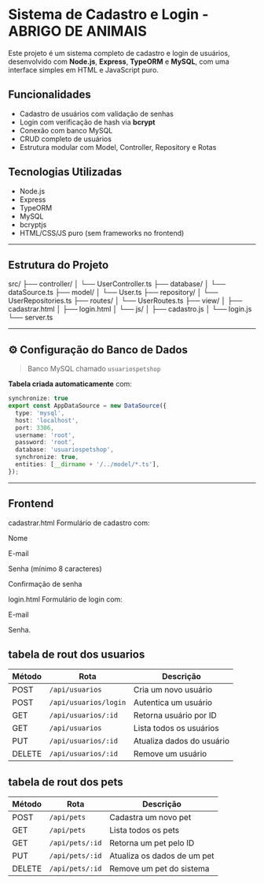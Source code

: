 #  Sistema de Cadastro e Login - ABRIGO DE ANIMAIS

Este projeto é um sistema completo de cadastro e login de usuários, desenvolvido com **Node.js**, **Express**, **TypeORM** e **MySQL**, com uma interface simples em HTML e JavaScript puro.

##  Funcionalidades

- Cadastro de usuários com validação de senhas
- Login com verificação de hash via **bcrypt**
- Conexão com banco MySQL
- CRUD completo de usuários
- Estrutura modular com Model, Controller, Repository e Rotas

##  Tecnologias Utilizadas

- Node.js
- Express
- TypeORM
- MySQL
- bcryptjs
- HTML/CSS/JS puro (sem frameworks no frontend)

---

##  Estrutura do Projeto

 src/
├── controller/
│ └── UserController.ts
├── database/
│ └── dataSource.ts
├── model/
│ └── User.ts
├── repository/
│ └── UserRepositories.ts
├── routes/
│ └── UserRoutes.ts
├── view/
│ ├── cadastrar.html
│ ├── login.html
│ └── js/
│ ├── cadastro.js
│ └── login.js
└── server.ts


---

## ⚙️ Configuração do Banco de Dados

> Banco MySQL chamado `usuariospetshop`

**Tabela criada automaticamente** com:

```ts
synchronize: true
export const AppDataSource = new DataSource({
  type: 'mysql',
  host: 'localhost',
  port: 3306,
  username: 'root',
  password: 'root',
  database: 'usuariospetshop',
  synchronize: true,
  entities: [__dirname + '/../model/*.ts'],
});

```
---

## Frontend
cadastrar.html
Formulário de cadastro com:

Nome

E-mail

Senha (mínimo 8 caracteres)

Confirmação de senha

login.html
Formulário de login com:

E-mail

Senha.

## tabela de rout dos usuarios

| Método | Rota                   | Descrição                 |
|--------|------------------------|---------------------------|
| POST   | `/api/usuarios`        | Cria um novo usuário      |
| POST   | `/api/usuarios/login`  | Autentica um usuário      |
| GET    | `/api/usuarios/:id`    | Retorna usuário por ID    |
| GET    | `/api/usuarios`        | Lista todos os usuários   |
| PUT    | `/api/usuarios/:id`    | Atualiza dados do usuário |
| DELETE | `/api/usuarios/:id`    | Remove um usuário         |

## tabela de rout dos pets

| Método | Rota              | Descrição                         |
|--------|-------------------|-----------------------------------|
| POST   | `/api/pets`       | Cadastra um novo pet              |
| GET    | `/api/pets`       | Lista todos os pets               |
| GET    | `/api/pets/:id`   | Retorna um pet pelo ID            |
| PUT    | `/api/pets/:id`   | Atualiza os dados de um pet       |
| DELETE | `/api/pets/:id`   | Remove um pet do sistema          |



